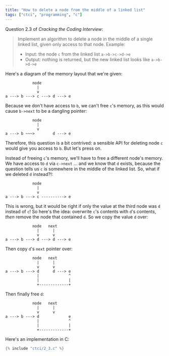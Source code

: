 ```yaml
---
title: "How to delete a node from the middle of a linked list"
tags: ["ctci", "programming", "c"]
---
```


Question 2.3 of _Cracking the Coding Interview_:

> Implement an algorithm to delete a node in the middle of a single linked list,
> given only access to that node. Example:
> 
> * Input: the node `c` from the linked list `a->b->c->d->e`
> * Output: nothing is returned,
>   but the new linked list looks like `a->b->d->e`

Here's a diagram of the memory layout
that we're given:

```
            node
              |
              v
a ---> b ---> c ---> d ---> e
```

Because we don't have access to `b`,
we can't free `c`'s memory,
as this would cause `b->next` to be a dangling pointer:

```
            node
              |
              v
a ---> b ~~~>        d ---> e
```

Therefore, this question is a bit contrived:
a sensible API for deleting node `c`
would give you access to `b`.
But let's press on.

Instead of freeing `c`'s memory,
we'll have to free a different node's memory.
We have access to `d` via `c->next` ...
and we know that `d` exists,
because the question tells us `c` is somewhere in the middle of the linked list.
So, what if we deleted `d` instead?!:

```
            node
              |
              v
a ---> b ---> c ----------> e
```

This is wrong,
but it would be right if only
the value at the third node was `d` instead of `c`!
So here's the idea:
overwrite `c`'s contents with `d`'s contents,
_then_ remove the node that contained `d`.
So we copy the value `d` over:

```
            node   next
              |      |
              v      v
a ---> b ---> d ---> d ---> e
```

Then copy `d`'s `next` pointer over:

```
            node   next
              |      |
              v      v
a ---> b ---> d      d ---> e
              |             ^
              |             |
              +-------------+
```

Then finally free `d`:

```
            node   next
              |      |
              v      v
a ---> b ---> d             e
              |             ^
              |             |
              +-------------+
```

Here's an implementation in C:

```c
{% include "ctci/2_3.c" %}
```